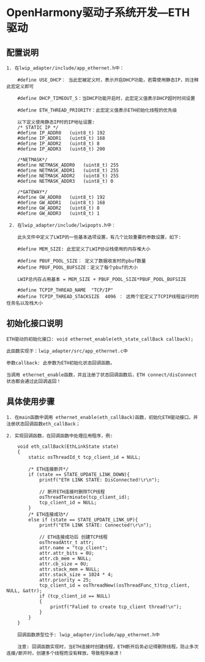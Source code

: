 # OpenHarmony驱动子系统开发—ETH驱动

## 配置说明

    1. 在lwip_adapter/include/app_ethernet.h中：

        #define USE_DHCP： 当此宏被定义时，表示开启DHCP功能，若需使用静态IP，则注释此宏定义即可   

        #define DHCP_TIMEOUT_S：当DHCP功能开启时，此宏定义值表示DHCP超时时间设置

        #define ETH_THREAD_PRIORITY：此宏定义值表示ETH初始化线程的优先级

        以下定义使用静态IP时的IP地址设置:
        /* STATIC IP */
        #define IP_ADDR0   (uint8_t) 192
        #define IP_ADDR1   (uint8_t) 168
        #define IP_ADDR2   (uint8_t) 8
        #define IP_ADDR3   (uint8_t) 200
        
        /*NETMASK*/
        #define NETMASK_ADDR0   (uint8_t) 255
        #define NETMASK_ADDR1   (uint8_t) 255
        #define NETMASK_ADDR2   (uint8_t) 255
        #define NETMASK_ADDR3   (uint8_t) 0

        /*GATEWAY*/
        #define GW_ADDR0   (uint8_t) 192
        #define GW_ADDR1   (uint8_t) 168
        #define GW_ADDR2   (uint8_t) 8
        #define GW_ADDR3   (uint8_t) 1   

     2. 在lwip_adapter/include/lwipopts.h中：  

        此头文件中定义了LWIP的一些基本选项设置，有几个比较重要的参数设置，如下:

        #define MEM_SIZE: 此宏定义了LWIP协议栈使用的内存堆大小

        #define PBUF_POOL_SIZE： 定义了数据收发时的pbuf数量
        #define PBUF_POOL_BUFSIZE：定义了每个pbuf的大小

        LWIP总内存占用基本 = MEM_SIZE + PBUF_POOL_SIZE*PBUF_POOL_BUFSIZE

        #define TCPIP_THREAD_NAME  "TCP/IP"
        #define TCPIP_THREAD_STACKSIZE  4096 ： 这两个宏定义了TCPIP线程运行时的任务名以及栈大小

## 初始化接口说明

    ETH驱动的初始化接口: void ethernet_enable(eth_state_callBack callback);

    此函数实现于：lwip_adapter/src/app_ethernet.c中

    参数callback: 此参数为ETH初始化状态回调函数。

    当调用 ethernet_enable函数，并且注册了状态回调函数后，ETH connect/disConnect状态都会通过此回调返回！

     
## 具体使用步骤

    1. 在main函数中调用 ethernet_enable(eth_callBack)函数，初始化ETH驱动接口，并注册状态回调函数eth_callBack；

    2. 实现回调函数，在回调函数中处理应用程序，例:

        void eth_callBack(EthLinkState state)
        {
            static osThreadId_t tcp_client_id = NULL;

            /* ETH连接断开*/
            if (state == STATE_UPDATE_LINK_DOWN){
                printf("ETH LINK STATE: DisConnected!\r\n");

                // 断开ETH连接时删除TCP线程
                osThreadTerminate(tcp_client_id);
                tcp_client_id = NULL;
            }
            /* ETH连接成功*/
            else if (state == STATE_UPDATE_LINK_UP){ 
                printf("ETH LINK STATE: Connected!\r\n");

                // ETH连接成功后 创建TCP线程
                osThreadAttr_t attr;
                attr.name = "tcp_client";
                attr.attr_bits = 0U;
                attr.cb_mem = NULL;
                attr.cb_size = 0U;
                attr.stack_mem = NULL;
                attr.stack_size = 1024 * 4;
                attr.priority = 25;
                tcp_client_id = osThreadNew((osThreadFunc_t)tcp_client, NULL, &attr);
                if (tcp_client_id == NULL)
                {
                    printf("Falied to create tcp_client thread!\n");
                }
            }      
        }

        回调函数原型位于: lwip_adapter/include/app_ethernet.h中

        注意: 回调函数实现时，当ETH连接时创建线程，ETH断开后务必记得删除线程。防止多次连接/断开时，创建多个线程而没有释放，导致程序崩溃！

        

